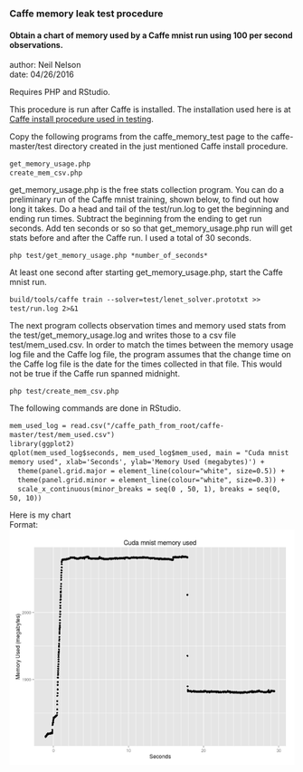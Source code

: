   
### Caffe memory leak test procedure

#### Obtain a chart of memory used by a Caffe mnist run using 100 per second observations. 
  
author: Neil Nelson  
date: 04/26/2016  

Requires PHP and RStudio.  

This procedure is run after Caffe is installed. The installation used here is at [Caffe install procedure used in testing](https://github.com/neilnelson/caffe_memory_test/blob/master/caffe_install.md).  

Copy the following programs from the caffe_memory_test page to the caffe-master/test directory created in the just mentioned Caffe install procedure.
```
get_memory_usage.php  
create_mem_csv.php
```

get_memory_usage.php is the free stats collection program. You can do a preliminary run of the Caffe mnist training, shown below, to find out how long it takes. Do a head and tail of the test/run.log to get the beginning and ending run times. Subtract the beginning from the ending to get run seconds. Add ten seconds or so so that get_memory_usage.php run will get stats before and after the Caffe run. I used a total of 30 seconds. 
```
php test/get_memory_usage.php *number_of_seconds*
```

At least one second after starting get_memory_usage.php, start the Caffe mnist run.
```
build/tools/caffe train --solver=test/lenet_solver.prototxt >> test/run.log 2>&1
```
The next program collects observation times and memory used stats from the test/get_memory_usage.log and writes those to a csv file test/mem_used.csv. In order to match the times between the memory usage log file and the Caffe log file, the program assumes that the change time on the Caffe log file is the date for the times collected in that file. This would not be true if the Caffe run spanned midnight.
```
php test/create_mem_csv.php
```
The following commands are done in RStudio.
```
mem_used_log = read.csv("/caffe_path_from_root/caffe-master/test/mem_used.csv")
library(ggplot2)
qplot(mem_used_log$seconds, mem_used_log$mem_used, main = "Cuda mnist memory used", xlab='Seconds', ylab='Memory Used (megabytes)') +
  theme(panel.grid.major = element_line(colour="white", size=0.5)) +
  theme(panel.grid.minor = element_line(colour="white", size=0.3)) +
  scale_x_continuous(minor_breaks = seq(0 , 50, 1), breaks = seq(0, 50, 10))
```
Here is my chart  
Format: ![memory usage graph](usage_100.png)

